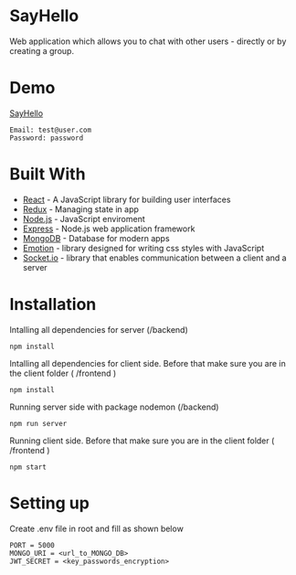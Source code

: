 # SayHello
Web application which allows you to chat with other users - directly or by
creating a group.

# Demo
[SayHello](https://say-hello-coo0.onrender.com/)
```
Email: test@user.com
Password: password
```


# Built With
* [React](https://reactjs.org/) - A JavaScript library for building user interfaces
* [Redux](https://redux.js.org/) - Managing state in app
* [Node.js](nodejs.org) - JavaScript enviroment
* [Express](https://expressjs.com/) - Node.js web application framework
* [MongoDB](https://www.mongodb.com/) - Database for modern apps
* [Emotion](https://emotion.sh/docs/introduction) - library designed for writing css styles with JavaScript
* [Socket.io](https://emotion.sh/docs/introduction) - library that enables communication between a client and a server

# Installation
Intalling all dependencies for server (/backend)

```
npm install
```

Intalling all dependencies for client side. Before that make sure you are in the client folder ( /frontend )

```
npm install
```

Running server side with package nodemon (/backend)

```
npm run server 
```

Running client side. Before that make sure you are in the client folder ( /frontend )

```
npm start 
```

# Setting up

Create .env file in root and fill as shown below

```
PORT = 5000
MONGO_URI = <url_to_MONGO_DB>
JWT_SECRET = <key_passwords_encryption>
```
